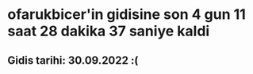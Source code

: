# ofarukbicer'in gidisine son 4 gun 11 saat 28 dakika 37 saniye kaldi

## Gidis tarihi: 30.09.2022 :(